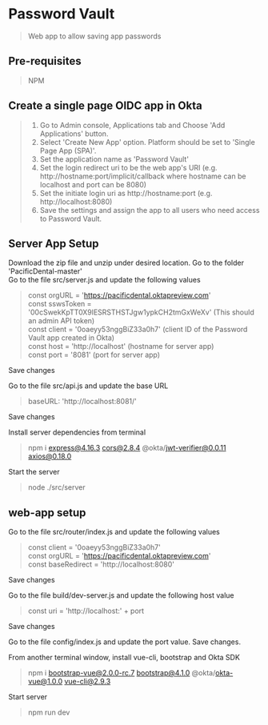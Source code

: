 # Password Vault

> Web app to allow saving app passwords

## Pre-requisites
> NPM

## Create a single page OIDC app in Okta

> 1. Go to Admin console, Applications tab and Choose 'Add Applications' button. 
> 2. Select 'Create New App' option. Platform should be set to 'Single Page App (SPA)'.
> 3. Set the application name as 'Password Vault'
> 4. Set the login redirect uri to be the web app's URI (e.g. http://hostname:port/implicit/callback where hostname can be localhost and port can be 8080)
> 5. Set the initiate login uri as http://hostname:port (e.g. http://localhost:8080)
> 6. Save the settings and assign the app to all users who need access to Password Vault.

## Server App Setup
Download the zip file and unzip under desired location. Go to the folder 'PacificDental-master'  
Go to the file src/server.js and update the following values

> const orgURL = 'https://pacificdental.oktapreview.com'  
> const sswsToken = '00cSwekKpTT0X9lESRSTHSTJgw1ypkCH2tmGxWeXv' (This should an admin API token)  
> const client = '0oaeyy53nggBiZ33a0h7' (client ID of the Password Vault app created in Okta)  
> const host = 'http://localhost' (hostname for server app)  
> const port = '8081' (port for server app)
 
Save changes

Go to the file src/api.js and update the base URL

> baseURL: 'http://localhost:8081/'

Save changes

Install server dependencies from terminal

> npm i express@4.16.3 cors@2.8.4 @okta/jwt-verifier@0.0.11 axios@0.18.0

Start the server

> node ./src/server

## web-app setup
Go to the file src/router/index.js and update the following values

> const client = '0oaeyy53nggBiZ33a0h7'  
> const orgURL = 'https://pacificdental.oktapreview.com'  
> const baseRedirect = 'http://localhost:8080'  

Save changes

Go to the file build/dev-server.js and update the following host value

> const uri = 'http://localhost:' + port

Save changes

Go to the file config/index.js and update the port value. Save changes.

From another terminal window, install vue-cli, bootstrap and Okta SDK

> npm i bootstrap-vue@2.0.0-rc.7 bootstrap@4.1.0 @okta/okta-vue@1.0.0 vue-cli@2.9.3

Start server

> npm run dev
